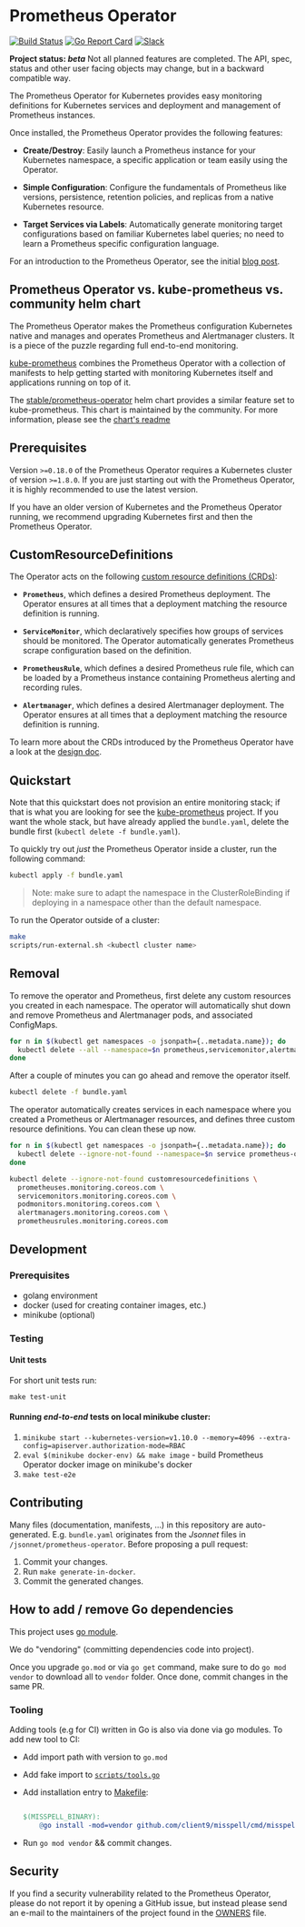 # Prometheus Operator
[![Build Status](https://travis-ci.org/coreos/prometheus-operator.svg?branch=master)](https://travis-ci.org/coreos/prometheus-operator)
[![Go Report Card](https://goreportcard.com/badge/coreos/prometheus-operator "Go Report Card")](https://goreportcard.com/report/coreos/prometheus-operator)
[![Slack](https://img.shields.io/badge/join%20slack-%23prometheus--operator-brightgreen.svg)](http://slack.k8s.io/)

**Project status: *beta*** Not all planned features are completed. The API, spec, status and other user facing objects may change, but in a backward compatible way.

The Prometheus Operator for Kubernetes provides easy monitoring definitions for Kubernetes
services and deployment and management of Prometheus instances.

Once installed, the Prometheus Operator provides the following features:

* **Create/Destroy**: Easily launch a Prometheus instance for your Kubernetes namespace,
  a specific application or team easily using the Operator.

* **Simple Configuration**: Configure the fundamentals of Prometheus like versions, persistence,
  retention policies, and replicas from a native Kubernetes resource.

* **Target Services via Labels**: Automatically generate monitoring target configurations based
  on familiar Kubernetes label queries; no need to learn a Prometheus specific configuration language.

For an introduction to the Prometheus Operator, see the initial [blog
post](https://coreos.com/blog/the-prometheus-operator.html).

## Prometheus Operator vs. kube-prometheus vs. community helm chart

The Prometheus Operator makes the Prometheus configuration Kubernetes native
and manages and operates Prometheus and Alertmanager clusters. It is a piece of
the puzzle regarding full end-to-end monitoring.

[kube-prometheus](https://github.com/coreos/kube-prometheus) combines the Prometheus Operator
with a collection of manifests to help getting started with monitoring
Kubernetes itself and applications running on top of it.

The [stable/prometheus-operator](https://github.com/helm/charts/tree/master/stable/prometheus-operator)
helm chart provides a similar feature set to kube-prometheus. This chart is maintained by the community.
For more information, please see the [chart's readme](https://github.com/helm/charts/tree/master/stable/prometheus-operator#prometheus-operator)

## Prerequisites

Version `>=0.18.0` of the Prometheus Operator requires a Kubernetes
cluster of version `>=1.8.0`. If you are just starting out with the
Prometheus Operator, it is highly recommended to use the latest version.

If you have an older version of Kubernetes and the Prometheus Operator running,
we recommend upgrading Kubernetes first and then the Prometheus Operator.

## CustomResourceDefinitions

The Operator acts on the following [custom resource definitions (CRDs)](https://kubernetes.io/docs/tasks/access-kubernetes-api/extend-api-custom-resource-definitions/):

* **`Prometheus`**, which defines a desired Prometheus deployment.
  The Operator ensures at all times that a deployment matching the resource definition is running.

* **`ServiceMonitor`**, which declaratively specifies how groups
  of services should be monitored. The Operator automatically generates Prometheus scrape configuration
  based on the definition.

* **`PrometheusRule`**, which defines a desired Prometheus rule file, which can
  be loaded by a Prometheus instance containing Prometheus alerting and
  recording rules.

* **`Alertmanager`**, which defines a desired Alertmanager deployment.
  The Operator ensures at all times that a deployment matching the resource definition is running.

To learn more about the CRDs introduced by the Prometheus Operator have a look
at the [design doc](Documentation/design.md).

## Quickstart

Note that this quickstart does not provision an entire monitoring stack; if that is what you are looking for see the [kube-prometheus](https://github.com/coreos/kube-prometheus) project. If you want the whole stack, but have already applied the `bundle.yaml`, delete the bundle first (`kubectl delete -f bundle.yaml`).

To quickly try out _just_ the Prometheus Operator inside a cluster, run the following command:

```sh
kubectl apply -f bundle.yaml
```

> Note: make sure to adapt the namespace in the ClusterRoleBinding if deploying in a namespace other than the default namespace.

To run the Operator outside of a cluster:

```sh
make
scripts/run-external.sh <kubectl cluster name>
```

## Removal

To remove the operator and Prometheus, first delete any custom resources you created in each namespace. The
operator will automatically shut down and remove Prometheus and Alertmanager pods, and associated ConfigMaps.

```sh
for n in $(kubectl get namespaces -o jsonpath={..metadata.name}); do
  kubectl delete --all --namespace=$n prometheus,servicemonitor,alertmanager
done
```

After a couple of minutes you can go ahead and remove the operator itself.

```sh
kubectl delete -f bundle.yaml
```

The operator automatically creates services in each namespace where you created a Prometheus or Alertmanager resources,
and defines three custom resource definitions. You can clean these up now.

```sh
for n in $(kubectl get namespaces -o jsonpath={..metadata.name}); do
  kubectl delete --ignore-not-found --namespace=$n service prometheus-operated alertmanager-operated
done

kubectl delete --ignore-not-found customresourcedefinitions \
  prometheuses.monitoring.coreos.com \
  servicemonitors.monitoring.coreos.com \
  podmonitors.monitoring.coreos.com \
  alertmanagers.monitoring.coreos.com \
  prometheusrules.monitoring.coreos.com
```

## Development

### Prerequisites

- golang environment
- docker (used for creating container images, etc.)
- minikube (optional)

### Testing

#### Unit tests

For short unit tests run:

`make test-unit`

#### Running *end-to-end* tests on local minikube cluster:

1. `minikube start --kubernetes-version=v1.10.0 --memory=4096
    --extra-config=apiserver.authorization-mode=RBAC`
2. `eval $(minikube docker-env) && make image` - build Prometheus Operator
    docker image on minikube's docker
3. `make test-e2e`

## Contributing

Many files (documentation, manifests, ...) in this repository are
auto-generated. E.g. `bundle.yaml` originates from the _Jsonnet_ files in
`/jsonnet/prometheus-operator`. Before proposing a pull request:

1. Commit your changes.
2. Run `make generate-in-docker`.
3. Commit the generated changes.

## How to add / remove Go dependencies

This project uses [go module](https://github.com/golang/go/wiki/Modules).

We do "vendoring" (committing dependencies code into project).

Once you upgrade `go.mod` or via `go get` command, make sure to do `go mod vendor` to download 
all to `vendor` folder. Once done, commit changes in the same PR.

### Tooling

Adding tools (e.g for CI) written in Go is also via done via go modules. To add new tool to CI:

* Add import path with version to `go.mod`
* Add fake import to [`scripts/tools.go`](scripts/tools.go)
* Add installation entry to [Makefile](Makefile):

    ```makefile
    
    $(MISSPELL_BINARY):
        @go install -mod=vendor github.com/client9/misspell/cmd/misspell
    ```
  
* Run `go mod vendor` && commit changes.

## Security

If you find a security vulnerability related to the Prometheus Operator, please
do not report it by opening a GitHub issue, but instead please send an e-mail to
the maintainers of the project found in the [OWNERS](OWNERS) file.

[operator-vs-kube]: https://github.com/coreos/prometheus-operator/issues/2510#issuecomment-476692399
